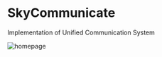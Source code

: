# SkyCommunicate
Implementation of Unified Communication System

![homepage](https://user-images.githubusercontent.com/52339238/61119921-84bbc200-a4a4-11e9-853f-316c1a6eed82.png)
